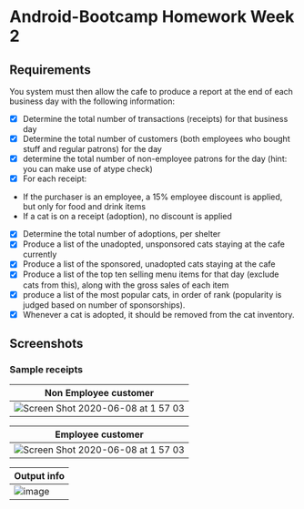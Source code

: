 # Android-Bootcamp Homework Week 2


## Requirements
You system must then allow the cafe to produce a report at the end
of each business day with the following information:

- [X] Determine the total number of transactions (receipts) for that business day
- [X] Determine the total number of customers (both employees who bought stuff and regular patrons) for the day
- [X] determine the total number of non-employee patrons for the day (hint: you can make use
of atype check)
- [X] For each receipt:
 * If the purchaser is an employee, a 15% employee discount is applied, but only for food and drink items
 * If a cat is on a receipt (adoption), no discount is applied

- [X] Determine the total number of adoptions, per shelter
- [X] Produce a list of the unadopted, unsponsored cats staying at the cafe currently
- [X] Produce a list of the sponsored, unadopted cats staying at the cafe
- [X] Produce a list of the top ten selling menu items for that day (exclude cats from this), along with the gross sales of each item
- [X] produce a list of the most popular cats, in order of rank (popularity is judged based on
number of sponsorships).
- [X] Whenever a cat is adopted, it should be removed from the cat inventory.

## Screenshots

### Sample receipts

|Non Employee customer|
|-|
|![Screen Shot 2020-06-08 at 1 57 03](https://user-images.githubusercontent.com/35386069/84001039-7764bd00-a92b-11ea-848e-9c1ec5b230c9.png)|

|Employee customer|
|-|
|![Screen Shot 2020-06-08 at 1 57 03](https://user-images.githubusercontent.com/35386069/84001039-7764bd00-a92b-11ea-848e-9c1ec5b230c9.png)|

|Output info|
|-|
|![image](https://user-images.githubusercontent.com/35386069/84001205-c1e63980-a92b-11ea-90c0-344ececb022c.png)|
